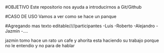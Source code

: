 
#OBJETIVO
Este repositorio nos ayuda a introducirnos a Git/Github

#CASO DE USO
Vamos a ver como se hace un panque 


#Agregando mas texto editable////participantes 
-Luis
-Roberto
-Alejandro
-Jazmin 
-....

jazmin tomo hace un rato un cafe y ahorita esta haciendo su trabajo porque no le entendio y no para de hablar 

